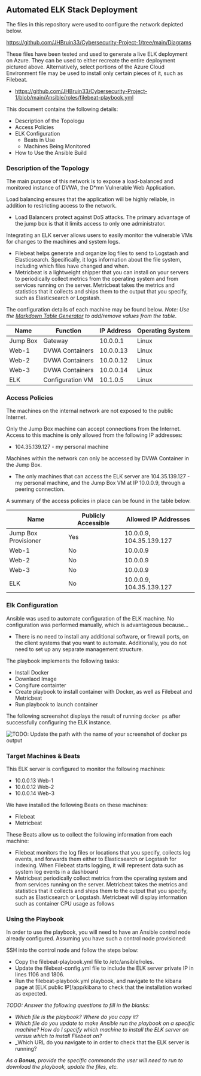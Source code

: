## Automated ELK Stack Deployment

The files in this repository were used to configure the network depicted below.

https://github.com/JHBruin33/Cybersecurity-Project-1/tree/main/Diagrams



These files have been tested and used to generate a live ELK deployment on Azure. They can be used to either recreate the entire deployment pictured above. Alternatively, select portions of the Azure Cloud Environment file may be used to install only certain pieces of it, such as Filebeat.

  - https://github.com/JHBruin33/Cybersecurity-Project-1/blob/main/Ansible/roles/filebeat-playbook.yml

This document contains the following details:
- Description of the Topologu
- Access Policies
- ELK Configuration
  - Beats in Use
  - Machines Being Monitored
- How to Use the Ansible Build


### Description of the Topology

The main purpose of this network is to expose a load-balanced and monitored instance of DVWA, the D*mn Vulnerable Web Application.

Load balancing ensures that the application will be highly reliable, in addition to restricting access to the network.
- Load Balancers protect against DoS attacks. The primary advantage of the jump box is that it limits access to only one administrator. 

Integrating an ELK server allows users to easily monitor the vulnerable VMs for changes to the machines and system logs.
- Filebeat helps generate and organize log files to send to Logstash and Elasticsearch. Specifically, it logs information about the file system, including which files have changed and when.
- Metricbeat is a lightweight shipper that you can install on your servers to periodically collect metrics from the operating system and from services running on the server. Metricbeat takes the metrics and statistics that it collects and ships them to the output that you specify, such as Elasticsearch or Logstash.

The configuration details of each machine may be found below.
_Note: Use the [Markdown Table Generator](http://www.tablesgenerator.com/markdown_tables) to add/remove values from the table_.

| Name     | Function              | IP Address | Operating System |
|----------|-----------------------|------------|------------------|
| Jump Box | Gateway               | 10.0.0.1   | Linux            |
| Web-1    | DVWA Containers       | 10.0.0.13  | Linux            |
| Web-2    | DVWA Containers       | 10.0.0.12  | Linux            |
| Web-3    | DVWA Containers       | 10.0.0.14  | Linux            |
| ELK      | Configuration VM      | 10.1.0.5   | Linux            |

### Access Policies

The machines on the internal network are not exposed to the public Internet. 

Only the Jump Box machine can accept connections from the Internet. Access to this machine is only allowed from the following IP addresses:
- 104.35.139.127 - my personal machine 

Machines within the network can only be accessed by DVWA Container in the Jump Box.
- The only machines that can access the ELK server are 104.35.139.127 - my personal machine, and the Jump Box VM at IP 10.0.0.9, through a peering connection.

A summary of the access policies in place can be found in the table below.

| Name                | Publicly Accessible | Allowed IP Addresses    |
|---------------------|---------------------|-------------------------|
| Jump Box Provisioner| Yes                 | 10.0.0.9, 104.35.139.127|
| Web-1               | No                  | 10.0.0.9                |
| Web-2               | No                  | 10.0.0.9                |
| Web-3               | No                  | 10.0.0.9                |
| ELK                 | No                  | 10.0.0.9, 104.35.139.127|

### Elk Configuration

Ansible was used to automate configuration of the ELK machine. No configuration was performed manually, which is advantageous because...
- There is no need to install any additional software, or firewall ports, on the client systems that you want to automate. Additionally, you do not need to set up any separate management structure.

The playbook implements the following tasks:
- Install Docker
- Downlaod Image
- Congifure containter
- Create playbook to install container with Docker, as well as Filebeat and Metricbeat
- Run playbook to launch container

The following screenshot displays the result of running `docker ps` after successfully configuring the ELK instance.

![TODO: Update the path with the name of your screenshot of docker ps output](Images/docker_ps_output.png)

### Target Machines & Beats
This ELK server is configured to monitor the following machines:
- 10.0.0.13 Web-1
- 10.0.0.12 Web-2
- 10.0.0.14 Web-3

We have installed the following Beats on these machines:
- Filebeat 
- Metricbeat

These Beats allow us to collect the following information from each machine:
- Filebeat monitors the log files or locations that you specify, collects log events, and forwards them either to Elasticsearch or Logstash for indexing. When Filebeat starts logging, it will represent data such as system log events in a dashboard
- Metricbeat periodically collect metrics from the operating system and from services running on the server. Metricbeat takes the metrics and statistics that it collects and ships them to the output that you specify, such as Elasticsearch or Logstash. Metricbeat will display information such as container CPU usage as follows

### Using the Playbook
In order to use the playbook, you will need to have an Ansible control node already configured. Assuming you have such a control node provisioned: 

SSH into the control node and follow the steps below:
- Copy the filebeat-playbook.yml file to /etc/ansible/roles.
- Update the filebeat-config.yml file to include the ELK server private IP in lines 1106 and 1806.
- Run the filebeat-playbook.yml playbook, and navigate to the kibana page at [ELK public IP]/app/kibana to check that the installation worked as expected.

_TODO: Answer the following questions to fill in the blanks:_
- _Which file is the playbook? Where do you copy it?_
- _Which file do you update to make Ansible run the playbook on a specific machine? How do I specify which machine to install the ELK server on versus which to install Filebeat on?_
- _Which URL do you navigate to in order to check that the ELK server is running?

_As a **Bonus**, provide the specific commands the user will need to run to download the playbook, update the files, etc._
